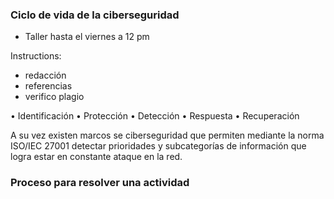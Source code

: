 ### Ciclo de vida de la ciberseguridad  

* Taller hasta el viernes a 12 pm

Instructions:

* redacción
* referencias
* verifico plagio 


• Identificación 
• Protección
• Detección
• Respuesta
• Recuperación

A su vez existen marcos se ciberseguridad que permiten mediante la norma ISO/IEC 27001 detectar prioridades y subcategorías de información que logra estar en constante ataque en la red.

### Proceso para resolver una actividad
